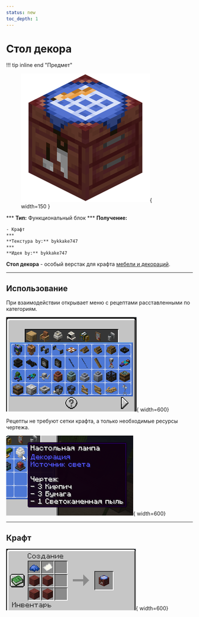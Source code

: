 ```yaml
---
status: new
toc_depth: 1
---
```


# Стол декора

!!! tip inline end "Предмет"
    <figure markdown="span">
        ![decor_table](../../assets/items/block/decor_table.png){ width=150 }
    </figure>
    ***
    **Тип:** Функциональный блок
    ***
    **Получение:**
    
    - Крафт
    ***
    **Текстура by:** bykkake747
    ***
    **Идея by:** bykkake747

**Стол декора** - особый верстак для крафта [мебели и декораций](../../../gameplay/unique/decor).

***

## Использование

При взаимодействии открывает меню с рецептами расставленными по категориям.

![decortablecraft](../../assets/items/items/decor_table_menu.png){ width=600}

Рецепты не требуют сетки крафта, а только необходимые ресурсы чертежа.

![decorrecipedemo](../../assets/items/items/decor_recipe_demo.png){ width=600}

***
## Крафт

![decortablecraft](../../assets/crafts/decor_table_craft.png){ width=600}